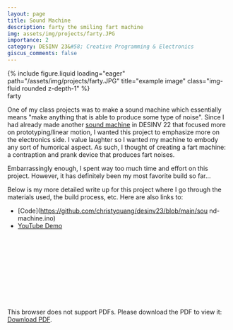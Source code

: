 ```yaml
---
layout: page
title: Sound Machine
description: farty the smiling fart machine
img: assets/img/projects/farty.JPG
importance: 2
category: DESINV 23&#58; Creative Programming & Electronics
giscus_comments: false
---
```


<div class="row">
    <div class="col-sm mt-3 mt-md-0">
        {% include figure.liquid loading="eager" path="/assets/img/projects/farty.JPG" title="example image" class="img-fluid rounded z-depth-1" %}
    </div>
</div>
<div class="caption">
    farty
</div>

One of my class projects was to make a sound machine which essentially means "make anything that is able to produce some type of noise". Since I had already made another [sound machine](https://christyquang.github.io/projects/desinv22_proj1/) in DESINV 22 that focused more on prototyping/linear motion, I wanted this project to emphasize more on the electronics side. I value laughter so I wanted my machine to embody any sort of humorical aspect. As such, I thought of creating a fart machine: a contraption and prank device that produces fart noises.

Embarrassingly enough, I spent way too much time and effort on this project. However, it has definitely been my most favorite build so far...

Below is my more detailed write up for this project where I go through the materials used, the build process, etc. Here are also links to:

- [Code](https://github.com/christyquang/desinv23/blob/main/sou
  nd-machine.ino)
- [YouTube Demo](https://youtu.be/IClwqSAuPi8)

<div class="pdf-container" style="width: 100%; max-width: 100%; height: 0; padding-bottom: 100%; position: relative; overflow: hidden;">
    <object data="/assets/pdf/farty.pdf" type="application/pdf" style="position: absolute; top: 0; left: 0; width: 100%; height: 100%; border: none;">
        <embed src="/assets/pdf/farty.pdf">
            <p>This browser does not support PDFs. Please download the PDF to view it: <a href="/assets/pdf/farty.pdf">Download PDF</a>.</p>
        </embed>
    </object>
</div>
